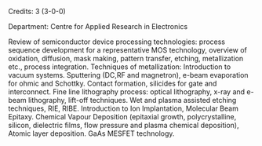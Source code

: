 Credits: 3 (3-0-0)

Department: Centre for Applied Research in Electronics

Review of semiconductor device processing technologies: process sequence development for a representative MOS technology, overview of oxidation, diffusion, mask making, pattern transfer, etching, metallization etc., process integration. Techniques of metallization: Introduction to vacuum systems. Sputtering (DC,RF and magnetron), e-beam evaporation for ohmic and Schottky. Contact formation, silicides for gate and interconnect. Fine line lithography process: optical lithography, x-ray and e-beam lithography, lift-off techniques. Wet and plasma assisted etching techniques, RIE, RIBE. Introduction to Ion Implantation, Molecular Beam Epitaxy. Chemical Vapour Deposition (epitaxial growth, polycrystalline, silicon, dielectric films, flow pressure and plasma chemical deposition), Atomic layer deposition. GaAs MESFET technology.